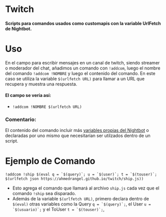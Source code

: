 # Twitch

#### Scripts para comandos usados como customapis con la variable UrlFetch de Nightbot.

# Uso

En el campo para escribir mensajes en un canal de twitch, siendo streamer o moderador del chat, añadimos un comando con `!addcom`, luego el nombre del comando `!addcom !NOMBRE` y luego el contenido del comando. En este caso se utiliza la variable `$(urlfetch URL)` para llamar a un URL que recupera y muestra una respuesta.

#### El campo se vería así:

- `!addcom !NOMBRE $(urlfetch URL)`

### Comentario:

El contenido del comando incluir más [variables propias del Nightbot](https://docs.nightbot.tv/commands/variableslist) o declaradas por uno mismo que necesitarían ser utilzados dentro de un script.

# Ejemplo de Comando

```!addcom !ship $(eval q = `$(query)`; u = `$(user)`; t = `$(touser)`; $(urlfetch json https://ahmedrangel.github.io/twitch/ship.js))```

- Esto agrega el comando que llamará al archivo `ship.js` cada vez que el comando `!ship` sea disparado.
- Además de la variable `$(urlfetch URL)`, primero declara dentro de `$(eval)` otras variables como la Query ```q = `$(query)`;```, el User ```u = `$(usuario)`;``` y el ToUser ```t = `$(touser)`;```,